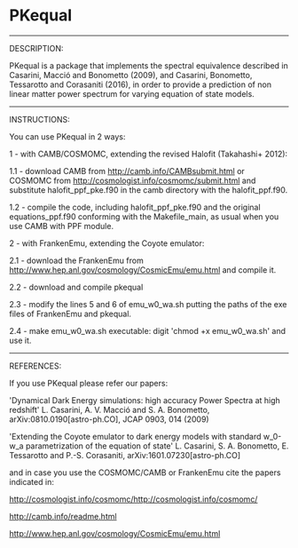 # PKequal

------------------------------------------------------------------------
DESCRIPTION:

PKequal is a package that implements the spectral equivalence 
described in Casarini, Macció and Bonometto (2009), and Casarini, 
Bonometto, Tessarotto and Corasaniti (2016), in order to provide a 
prediction of non linear matter power spectrum for varying equation of 
state models.

------------------------------------------------------------------------
INSTRUCTIONS:

You can use PKequal in 2 ways:


1 - with CAMB/COSMOMC, extending the revised Halofit (Takahashi+ 2012): 

1.1 - download CAMB from http://camb.info/CAMBsubmit.html or COSMOMC 
from http://cosmologist.info/cosmomc/submit.html and substitute 
halofit_ppf_pke.f90 in the camb directory with the halofit_ppf.f90.

1.2 - compile the code, including halofit_ppf_pke.f90 and the original 
equations_ppf.f90 conforming with the Makefile_main, as usual when you 
use CAMB with PPF module.


2 - with FrankenEmu, extending the Coyote emulator: 

2.1 - download the FrankenEmu from 
http://www.hep.anl.gov/cosmology/CosmicEmu/emu.html and compile it. 

2.2 - download and compile pkequal

2.3 - modify the lines 5 and 6 of emu_w0_wa.sh putting the paths of 
the exe files of FrankenEmu and pkequal. 

2.4 - make emu_w0_wa.sh executable:
digit 'chmod +x emu_w0_wa.sh' and use it.


------------------------------------------------------------------------
REFERENCES:

If you use PKequal please refer our papers:
 
'Dynamical Dark Energy simulations: high accuracy Power Spectra at 
high redshift' L. Casarini, A. V. Macció and S. A. Bonometto, 
arXiv:0810.0190[astro-ph.CO], JCAP 0903, 014 (2009)

'Extending the Coyote emulator to dark energy models with standard 
w_0-w_a parametrization of the equation of state' L. Casarini, S. A. 
Bonometto, E. Tessarotto and P.-S. Corasaniti, 
arXiv:1601.07230[astro-ph.CO] 

and in case you use the COSMOMC/CAMB or FrankenEmu cite the papers 
indicated in:

http://cosmologist.info/cosmomc/http://cosmologist.info/cosmomc/

http://camb.info/readme.html

http://www.hep.anl.gov/cosmology/CosmicEmu/emu.html

